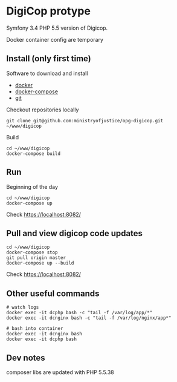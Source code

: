 # DigiCop protype
Symfony 3.4 PHP 5.5 version of Digicop.

Docker container config are temporary


## Install (only first time)

Software to download and install
  *  [docker](https://docs.docker.com/install/)
  *  [docker-compose](https://docs.docker.com/compose/install/)
  *  [git](https://git-scm.com/book/en/v2/Getting-Started-Installing-Git)
  
Checkout repositories locally

    git clone git@github.com:ministryofjustice/opg-digicop.git ~/www/digicop

Build

    cd ~/www/digicop
    docker-compose build

## Run 

Beginning of the day
    
    cd ~/www/digicop
    docker-compose up
    
 Check [https://localhost:8082/](https://localhost:8082/)
   
    
## Pull and view digicop code updates
    
    cd ~/www/digicop
    docker-compose stop
    git pull origin master
    docker-compose up --build
    
 Check [https://localhost:8082/](https://localhost:8082/)
    

## Other useful commands
    
    # watch logs
    docker exec -it dcphp bash -c "tail -f /var/log/app/*"
    docker exec -it dcnginx bash -c "tail -f /var/log/nginx/app*"

    # bash into container
    docker exec -it dcnginx bash
    docker exec -it dcphp bash
    
## Dev notes
composer libs are updated with PHP 5.5.38

